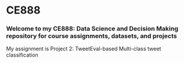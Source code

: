 # CE888
### Welcome to my CE888: Data Science and Decision Making repository for course assignments, datasets, and projects 
My assignment is Project 2: TweetEval-based Multi-class tweet classification

